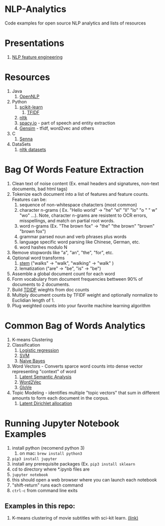 # NLP-Analytics
Code examples for open source NLP analytics and lists of resources

# Presentations
1. [NLP feature engineering](https://docs.google.com/presentation/d/1-UJ-6HPT64G6D7ZyHJLOY7TS3xEW3vZ1wupBQLMenEY/edit?usp=sharing)

# Resources

1. Java
    1. [OpenNLP](https://opennlp.apache.org/)
2. Python
    1. [scikit-learn](http://scikit-learn.org/stable/)
        1. [TFIDF](http://scikit-learn.org/stable/modules/feature_extraction.html)
    5. [nltk](http://www.nltk.org/)
    5. [spacy.io](https://spacy.io) - part of speech and entity extraction
    6. [Gensim](https://radimrehurek.com/gensim/) - tfidf, word2vec and others
7. C
    1. [Senna](https://ronan.collobert.com/senna/)
9. DataSets
    1. [nltk datasets](http://www.nltk.org/nltk_data/)


# Bag Of Words Feature Extraction

1. Clean text of noise content (Ex. email headers and signatures, non-text documents, bad html tags)
1. Tokenize each document into a list of features and feature counts. Features can be:
    1. sequence of non-whitespace chatacters (most common)
    3. character n-grams ( Ex. "Hello world" -> "he" "el" "ll" "lo" "o " " w" "wo" ...). Note, character n-grams are resistent to OCR errors, misspellings, and match on partial root words.
    4. word n-grams (Ex. "The brown fox" -> "the" "the brown" "brown" "brown fox")
    5. grammar parsed noun and verb phrases plus words
    5. language specific word parsing like Chinese, German, etc.
    5. word hashes modulo N
2. Remove stopwords like "a", "an", "the", "for", etc.
6. Optional word transforms
    1. [stem](https://nlp.stanford.edu/IR-book/html/htmledition/stemming-and-lemmatization-1.html)  ("walks" -> "walk", "walking" -> "walk" )
    2. lematization ("are" -> "be",  "is" -> "be")
6. Assemble a global document count for each word
7. Form vocabulary from document frequencies bettween 90% of documents to 2 documents.
8. Build [TDIDF](https://en.wikipedia.org/wiki/Tf%E2%80%93idf) wieghts from doc counts
9. Multiply document counts by TFIDF weight and optionally normalize to Euclidian length of 1.
10. Plug weighted counts into your favorite machine learning algorithm


# Common Bag of Words Analytics
1. K-means Clustering
2. Classification
    1. [Logistic regression](https://en.wikipedia.org/wiki/Logistic_regression)
    2. [SVM](https://en.wikipedia.org/wiki/Support_vector_machine)
    3. [Naive Bayes](https://en.wikipedia.org/wiki/Naive_Bayes_classifier)
10. Word Vectors - Converts sparce word counts into dense vector representing "context" of word
    1. [Latent Semantic Analysis](https://en.wikipedia.org/wiki/Latent_semantic_analysis)
    4. [Word2Vec](https://en.wikipedia.org/wiki/Word2vec)
    5. [GloVe](https://nlp.stanford.edu/projects/glove/)
5. Topic Modeling - identifies multiple "topic vectors" that sum in different amounts to form each document in the corpus.
    1. [Latent Dirichlet allocation](https://en.wikipedia.org/wiki/Latent_Dirichlet_allocation)


# Running Jupyter Notebook Examples
1. install python (recomend python 3)
    1.   on mac: `brew install python3`
2. `pip3 install jupyter`
3. install any prerequisite packages (Ex. `pip3 install sklearn`
3. cd to directory where *.ipynb files are
4. `jupyter notebook`
5. this should open a web browser where you can launch each notebook
6. "shift-return" runs each command
7. `ctrl-c` from command line exits

## Examples in this repo:
1. K-means clustering of movie subtitles with sci-kit learn. [(link)](https://github.com/david-hagar/NLP-Analytics/tree/master/python/sklearn)
